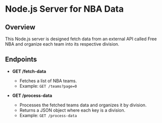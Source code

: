 # Node.js Server for NBA Data

## Overview

This Node.js server is designed fetch data from an external API called Free NBA and organize each team into its respective division.

## Endpoints

- **GET /fetch-data**
  - Fetches a list of NBA teams.
  - Example: `GET /teams?page=0`

- **GET /process-data**
  - Processes the fetched teams data and organizes it by division.
  - Returns a JSON object where each key is a division.
  - Example: `GET /process-data`
